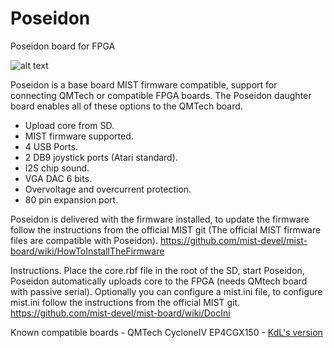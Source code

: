 # Poseidon
Poseidon board for FPGA

![alt text](https://i.postimg.cc/3J4Hh5Cq/IMG20231017222956.jpg)

Poseidon is a base board MIST firmware compatible, support for connecting QMTech or compatible FPGA boards.
The Poseidon daughter board enables all of these options to the QMTech board.
- Upload core from SD.
- MIST firmware supported.
- 4 USB Ports.
- 2 DB9 joystick ports (Atari standard).
- I2S chip sound.
- VGA DAC 6 bits.
- Overvoltage and overcurrent protection.
- 80 pin expansion port.

Poseidon is delivered with the firmware installed, to update the firmware follow the instructions from the official MIST git (The official MIST firmware files are compatible with Poseidon).
https://github.com/mist-devel/mist-board/wiki/HowToInstallTheFirmware

Instructions.
Place the core.rbf file in the root of the SD, start Poseidon, Poseidon automatically uploads core to the FPGA (needs QMtech board with passive serial).
Optionally you can configure a mist.ini file, to configure mist.ini follow the instructions from the official MIST git.
https://github.com/mist-devel/mist-board/wiki/DocIni


Known compatible boards - QMTech CycloneIV EP4CGX150 - [KdL's version](https://es.aliexpress.com/item/1005004065727282.html?spm=a2g0o.store_pc_groupList.8148356.3.254577a24VMAg9&pdp_npi=4%40dis%21EUR%21%E2%82%AC%2092%2C65%21%E2%82%AC%2092%2C65%21%21%2198.81%2198.81%21%40211b88ee17030282752154763ef215%2112000027923175398%21sh%21ES%21130548741%21)
